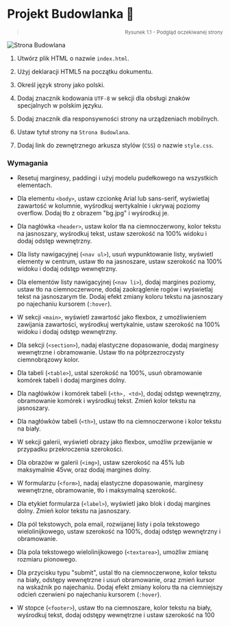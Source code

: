 # Projekt Budowlanka 🧱

> <div align="right"><sub>Rysunek 1.1 - Podgląd oczekiwanej strony</sub></div>

![Strona Budowlana](https://github.com/TEB-DK/Domena_aplikacji_internetowych/assets/125214141/40f7966c-4088-4c6f-a8c8-f28db6dfbcb2)


1. Utwórz plik HTML o nazwie `index.html`.

2. Użyj deklaracji HTML5 na początku dokumentu.

3. Określ język strony jako polski.

4. Dodaj znacznik kodowania `UTF-8` w sekcji dla obsługi znaków specjalnych w polskim języku.

5. Dodaj znacznik dla responsywności strony na urządzeniach mobilnych.

6. Ustaw tytuł strony na `Strona Budowlana`.

7. Dodaj link do zewnętrznego arkusza stylów (`CSS`) o nazwie `style.css`.

### Wymagania
   - Resetuj marginesy, paddingi i użyj modelu pudełkowego na wszystkich elementach.

   - Dla elementu `<body>`, ustaw czcionkę Arial lub sans-serif, wyświetlaj zawartość w kolumnie, wyśrodkuj wertykalnie i ukrywaj poziomy overflow. Dodaj tło z obrazem "bg.jpg" i wyśrodkuj je.

   - Dla nagłówka `<header>`, ustaw kolor tła na ciemnoczerwony, kolor tekstu na jasnoszary, wyśrodkuj tekst, ustaw szerokość na 100% widoku i dodaj odstęp wewnętrzny.

   - Dla listy nawigacyjnej (`<nav ul>`), usuń wypunktowanie listy, wyświetl elementy w centrum, ustaw tło na jasnoszare, ustaw szerokość na 100% widoku i dodaj odstęp wewnętrzny.

   - Dla elementów listy nawigacyjnej (`<nav li>`), dodaj margines poziomy, ustaw tło na ciemnoczerwone, dodaj zaokrąglenie rogów i wyświetlaj tekst na jasnoszarym tle. Dodaj efekt zmiany koloru tekstu na jasnoszary po najechaniu kursorem (`:hover`).

   - W sekcji `<main>`, wyświetl zawartość jako flexbox, z umożliwieniem zawijania zawartości, wyśrodkuj wertykalnie, ustaw szerokość na 100% widoku i dodaj odstęp wewnętrzny.

   - Dla sekcji (`<section>`), nadaj elastyczne dopasowanie, dodaj marginesy wewnętrzne i obramowanie. Ustaw tło na półprzezroczysty ciemnobrązowy kolor.

   - Dla tabeli (`<table>`), ustal szerokość na 100%, usuń obramowanie komórek tabeli i dodaj margines dolny.

   - Dla nagłówków i komórek tabeli (`<th>, <td>`), dodaj odstęp wewnętrzny, obramowanie komórek i wyśrodkuj tekst. Zmień kolor tekstu na jasnoszary.

   - Dla nagłówków tabeli (`<th>`), ustaw tło na ciemnoczerwone i kolor tekstu na biały.

   - W sekcji galerii, wyświetl obrazy jako flexbox, umożliw przewijanie w przypadku przekroczenia szerokości.

   - Dla obrazów w galerii (`<img>`), ustaw szerokość na 45% lub maksymalnie 45vw, oraz dodaj margines dolny.

   - W formularzu (`<form>`), nadaj elastyczne dopasowanie, marginesy wewnętrzne, obramowanie, tło i maksymalną szerokość.

   - Dla etykiet formularza (`<label>`), wyświetl jako blok i dodaj margines dolny. Zmień kolor tekstu na jasnoszary.

   - Dla pól tekstowych, pola email, rozwijanej listy i pola tekstowego wielolinijkowego, ustaw szerokość na 100%, dodaj odstęp wewnętrzny i obramowanie.

   - Dla pola tekstowego wielolinijkowego (`<textarea>`), umożliw zmianę rozmiaru pionowego.

   - Dla przycisku typu "submit", ustal tło na ciemnoczerwone, kolor tekstu na biały, odstępy wewnętrzne i usuń obramowanie, oraz zmień kursor na wskaźnik po najechaniu. Dodaj efekt zmiany koloru tła na ciemniejszy odcień czerwieni po najechaniu kursorem (`:hover`).

   - W stopce (`<footer>`), ustaw tło na ciemnoszare, kolor tekstu na biały, wyśrodkuj tekst, dodaj odstępy wewnętrzne i ustaw szerokość na 100
